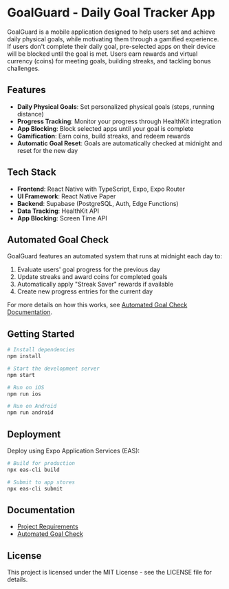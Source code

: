 # GoalGuard - Daily Goal Tracker App

GoalGuard is a mobile application designed to help users set and achieve daily physical goals, while motivating them through a gamified experience. If users don't complete their daily goal, pre-selected apps on their device will be blocked until the goal is met. Users earn rewards and virtual currency (coins) for meeting goals, building streaks, and tackling bonus challenges.

## Features

- **Daily Physical Goals**: Set personalized physical goals (steps, running distance)
- **Progress Tracking**: Monitor your progress through HealthKit integration
- **App Blocking**: Block selected apps until your goal is complete
- **Gamification**: Earn coins, build streaks, and redeem rewards
- **Automatic Goal Reset**: Goals are automatically checked at midnight and reset for the new day

## Tech Stack

- **Frontend**: React Native with TypeScript, Expo, Expo Router
- **UI Framework**: React Native Paper
- **Backend**: Supabase (PostgreSQL, Auth, Edge Functions)
- **Data Tracking**: HealthKit API
- **App Blocking**: Screen Time API

## Automated Goal Check

GoalGuard features an automated system that runs at midnight each day to:

1. Evaluate users' goal progress for the previous day
2. Update streaks and award coins for completed goals
3. Automatically apply "Streak Saver" rewards if available
4. Create new progress entries for the current day

For more details on how this works, see [Automated Goal Check Documentation](docs/AUTOMATED_GOAL_CHECK.md).

## Getting Started

```sh
# Install dependencies
npm install

# Start the development server
npm start

# Run on iOS
npm run ios

# Run on Android
npm run android
```

## Deployment

Deploy using Expo Application Services (EAS):

```sh
# Build for production
npx eas-cli build

# Submit to app stores
npx eas-cli submit
```

## Documentation

- [Project Requirements](docs/CONTEXT.MD)
- [Automated Goal Check](docs/AUTOMATED_GOAL_CHECK.md)

## License

This project is licensed under the MIT License - see the LICENSE file for details.
